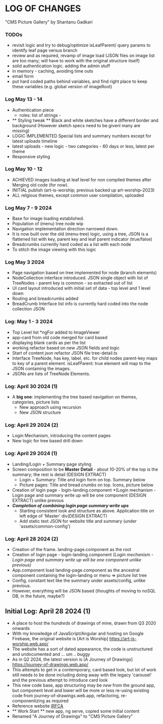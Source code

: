 
# LOG OF CHANGES #
"CMS Picture Gallery" by Shantanu Gadkari
### TODOs
- revisit logic and try to debug/optimize isLeafParent/ query params to identify leaf page versus branch
- review and as required, revamp of image load (JSON files on image list are too many; will have to work with the original structure itself)
- solid authentication logic. adding the admin stuff 
- in memory - caching, avoiding time outs
- email form 
- put hard coded paths behind variables, and find right place to keep these variables (e.g. global version of imageRoot)
### Log May 13 - 14
- Authentication piece
  - roles: list of strings - 
- ** Styling tweak ** Black and white sketches have a different border and background (However sketch specs need to be givenl many are missing)
- LOGIC IMPLEMENTED Special lists and summary numbers  except for latest uploads timeline
- latest uploads - new logic - two categories - 60 days or less, latest per theme
- Responsive styling
### Log May 10 - 12
- ACHIEVED images loading at leaf level for non compiled themes after Merging old code (for now).
- INITIAL publish (art-is-worship; previous backed up art-worship-2023)
- ALL relgious themes, except common user compilation, uploaded
### Log May 7 - 9 2024
- Base for image loading established.
- Population of (menu) tree node wip
- Navigation implementation direction narrowed down.
- It is now built over the old (menu-tree) logic, using a tree, JSON is a flattened list with key, parent key and leaf parent indicator (true/false)
- Breadcrumbs currently hard coded as a list with each node
- To stitch the image viewing with this logic
### Log May 3 2024
- Page navigation based on tree implemented for node (branch elements)
- NodeCollection interface introduced. JSON single object with list of TreeNodes - parent key is common - so extracted out of list
- UI card layout introduced with initial set of data - top level and 1 level down
- Routing and breadcrumbs added
- BreadCrumb Interface list info is currently hard coded into the node collection JSON
### Log: May 1 - 3 2024
- Top Level list *ngFor added to ImageViewer
- app-card from old code merged for card based
- displaying blank cards as per the list
- working refactor based on new JSON fields and logic
- Start of content json refactor  JSON file tree-detail.ts
- Interface TreeNode, has key, label, etc. for child nodes parent-key maps to key of a parent element. isLeafParent: true element will map to the JSON containing the images.
- JSONs are lists of TreeNode Elements. 
### Log: April 30 2024 (1)
- A **big one**: implementing the tree based navigation on themes, categories, picture lists
  - New approach using recursion 
  - New JSON structure 
### Log: April 29 2024 (2)
- Login Mechanism, introducing the content pages
- New logic for tree based drill down
### Log: April 29 2024 (1)
- Landing/Login + Summary page styling 
- Screen composition to be **Master Detail** - about 10-20% of the top is the summary; the rest is detail (DESIGN EXTRACT)
  - Login + Summary: Title and login form on top. Summary below
  - Picture pages: Title and bread crumbs on top. Icons, picture below
- Creation of login page - login-landing.component *(Login mechanism - Login page and summary write up will be one component (DESIGN EXTRACT) unlike prevous
- ***Completion of combining login page  summary write ups***
  - Starting consistent look and structure as above. Application title on left edge of 'Master' div(DESIGN EXTRACT) 
  - Add static text JSON for website title and summary (under 'assets/common-config')
### Log: April 28 2024 (2)
- Creation of the frame. landing-page.component as the root
- Creation of login page - login-landing.component *(Login mechanism - Login page and summary write up will be one component  unlike previous)*
- App.component load landing-page.component as the ancestral component containing the login-landing or menu => picture list tree
- Config, constant text like the summary under assets/config, unlike previous.
- However, everything will be JSON based (thoughts of moving to noSQL DB, in the future, maybe?)
## Initial Log: April 28 2024 (1)
- A place to host the *hundreds* of drawings of mine, drawn from Q3 2020 onwards
- With my knowledge of JavaScript/Angular and hosting on Google Firebase, the original website is 
[Art is Worship] https://art-is-worship.web.app/ 
- The website has a sort of dated appearance, the code is unstructured and undocumented and ... um .. buggy
- As in Q2 2024, the latest version is [A Journey of Drawings] https://journey-of-drawings.web.app/
- This attempts to get in a contemporary, card based look, but lot of work still needs to be done including doing away with the legacy 'carousel' and the previous attempt to  introduce card look
- This new code base, app structuring may be *new* from the ground app, but component level and lower will be more or less re-using existing code from journey-of-drawings.web.app, refactoring, re-componentizing as required
- Reference website [IRFCA](https://irfca.org/)
- ** Work Start ** new app, ng serve, copied some initial content 
- Renamed "A Journey of Drawings" to "CMS Picture Gallery"
